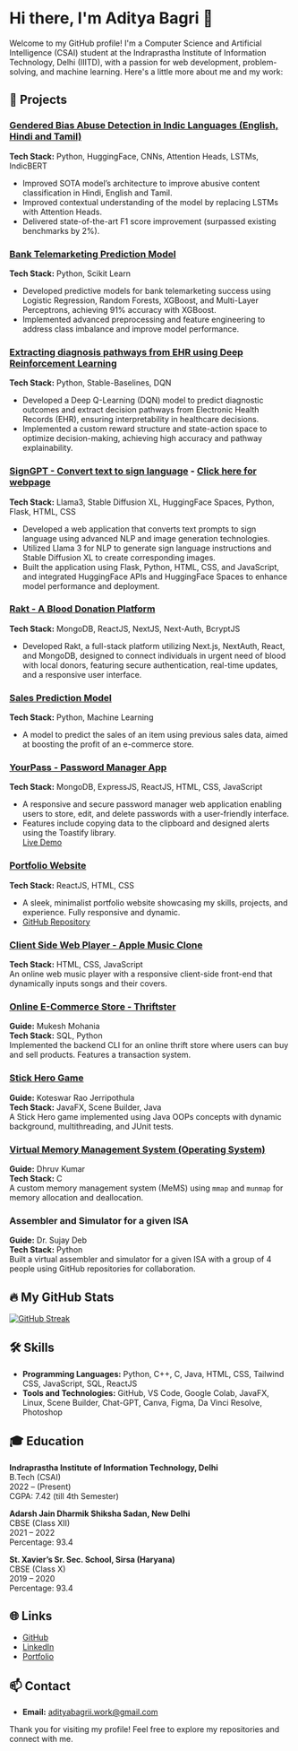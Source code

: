 # Hi there, I'm Aditya Bagri 👋

Welcome to my GitHub profile! I'm a Computer Science and Artificial Intelligence (CSAI) student at the Indraprastha Institute of Information Technology, Delhi (IIITD), with a passion for web development, problem-solving, and machine learning. Here's a little more about me and my work:

## 🚀 Projects
### [Gendered Bias Abuse Detection in Indic Languages (English, Hindi and Tamil)](https://github.com/adityabagrii/G28-NLP-Project)
**Tech Stack:** Python, HuggingFace, CNNs, Attention Heads, LSTMs, IndicBERT
- Improved SOTA model’s architecture to improve abusive content classification in Hindi, English and Tamil.
- Improved contextual understanding of the model by replacing LSTMs with Attention Heads.
- Delivered state-of-the-art F1 score improvement (surpassed existing benchmarks by 2%).
  
### [Bank Telemarketing Prediction Model](https://github.com/adityabagrii/ML-Project/blob/main/Project_Report_Endsem_51.pdf)
**Tech Stack:** Python, Scikit Learn<br>
- Developed predictive models for bank telemarketing success using Logistic Regression, Random Forests, XGBoost, and Multi-Layer Perceptrons, achieving 91% accuracy with XGBoost.
- Implemented advanced preprocessing and feature engineering to address class imbalance and improve model performance.

### [Extracting diagnosis pathways from EHR using Deep Reinforcement Learning](https://github.com/adityabagrii/RL_Project-Extracting-Diagnosis-Pathways-from-EHR-using-DRL)
**Tech Stack:** Python, Stable-Baselines, DQN<br>
- Developed a Deep Q-Learning (DQN) model to predict diagnostic outcomes and extract decision pathways from Electronic Health Records (EHR), ensuring interpretability in healthcare decisions.
- Implemented a custom reward structure and state-action space to optimize decision-making, achieving high accuracy and pathway explainability.

### [SignGPT - Convert text to sign language](https://github.com/adityabagrii/SignGPT) - [Click here for webpage](https://signgpt.onrender.com)
**Tech Stack:** Llama3, Stable Diffusion XL, HuggingFace Spaces, Python, Flask, HTML, CSS<br>
- Developed a web application that converts text prompts to sign language using advanced NLP and image generation technologies.
- Utilized Llama 3 for NLP to generate sign language instructions and Stable Diffusion XL to create corresponding images.
- Built the application using Flask, Python, HTML, CSS, and JavaScript, and integrated HuggingFace APIs and HuggingFace Spaces to enhance model performance and deployment.

### [Rakt - A Blood Donation Platform](https://github.com/adityabagrii/Project-Rakt)
**Tech Stack:** MongoDB, ReactJS, NextJS, Next-Auth, BcryptJS <br>
- Developed Rakt, a full-stack platform utilizing Next.js, NextAuth, React, and MongoDB, designed to connect individuals in urgent need of blood with local donors, featuring secure authentication, real-time updates, and a responsive user interface.

### [Sales Prediction Model](https://github.com/adityabagrii/Sales-Prediction-Model)
**Tech Stack:** Python, Machine Learning<br>
- A model to predict the sales of an item using previous sales data, aimed at boosting the profit of an e-commerce store.

### [YourPass - Password Manager App](https://github.com/adityabagrii/YourPass)
**Tech Stack:** MongoDB, ExpressJS, ReactJS, HTML, CSS, JavaScript<br>
- A responsive and secure password manager web application enabling users to store, edit, and delete passwords with a user-friendly interface.
- Features include copying data to the clipboard and designed alerts using the Toastify library.  
[Live Demo](https://adityabagrii.github.io/YourPass/)

### [Portfolio Website](https://adityabagrii.github.io/AdityaBagri-Portfolio/)
**Tech Stack:** ReactJS, HTML, CSS<br> 
- A sleek, minimalist portfolio website showcasing my skills, projects, and experience. Fully responsive and dynamic.  
- [GitHub Repository](https://github.com/adityabagrii/AdityaBagri-Portfolio)

### [Client Side Web Player - Apple Music Clone](https://github.com/adityabagrii/Apple-Music-Clone)
**Tech Stack:** HTML, CSS, JavaScript  
An online web music player with a responsive client-side front-end that dynamically inputs songs and their covers.

### [Online E-Commerce Store - Thriftster](https://github.com/adityabagrii/Thriftsters)
**Guide:** Mukesh Mohania  
**Tech Stack:** SQL, Python  
Implemented the backend CLI for an online thrift store where users can buy and sell products. Features a transaction system.

### [Stick Hero Game](https://github.com/adityabagrii/StickHero-)
**Guide:** Koteswar Rao Jerripothula  
**Tech Stack:** JavaFX, Scene Builder, Java  
A Stick Hero game implemented using Java OOPs concepts with dynamic background, multithreading, and JUnit tests.

### [Virtual Memory Management System (Operating System)](https://github.com/adityabagrii/OS-MeMS-Memory-Management-System)
**Guide:** Dhruv Kumar  
**Tech Stack:** C  
A custom memory management system (MeMS) using `mmap` and `munmap` for memory allocation and deallocation.

### Assembler and Simulator for a given ISA
**Guide:** Dr. Sujay Deb  
**Tech Stack:** Python  
Built a virtual assembler and simulator for a given ISA with a group of 4 people using GitHub repositories for collaboration.

## 🔥 My GitHub Stats

[![GitHub Streak](http://github-readme-streak-stats.herokuapp.com?user=adityabagrii&theme=dark&background=000000)](https://git.io/streak-stats)

## 🛠️ Skills

- **Programming Languages:** Python, C++, C, Java, HTML, CSS, Tailwind CSS, JavaScript, SQL, ReactJS
- **Tools and Technologies:** GitHub, VS Code, Google Colab, JavaFX, Linux, Scene Builder, Chat-GPT, Canva, Figma, Da Vinci Resolve, Photoshop

## 🎓 Education

**Indraprastha Institute of Information Technology, Delhi**  
B.Tech (CSAI)  
2022 – (Present)  
CGPA: 7.42 (till 4th Semester)

**Adarsh Jain Dharmik Shiksha Sadan, New Delhi**  
CBSE (Class XII)  
2021 – 2022  
Percentage: 93.4

**St. Xavier’s Sr. Sec. School, Sirsa (Haryana)**  
CBSE (Class X)  
2019 – 2020  
Percentage: 93.4

## 🌐 Links

- [GitHub](https://github.com/adityabagrii)
- [LinkedIn](https://www.linkedin.com/in/adityabagrii/)
- [Portfolio](https://adityabagrii.github.io/AdityaBagri-Portfolio/)

## 📫 Contact

- **Email:** [adityabagrii.work@gmail.com](mailto:adityabagrii.work@gmail.com)

Thank you for visiting my profile! Feel free to explore my repositories and connect with me.

